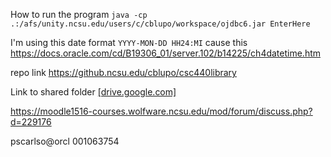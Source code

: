 How to run the program `java -cp .:/afs/unity.ncsu.edu/users/c/cblupo/workspace/ojdbc6.jar EnterHere`

I'm using this date format `YYYY-MON-DD HH24:MI` cause this https://docs.oracle.com/cd/B19306_01/server.102/b14225/ch4datetime.htm

repo link https://github.ncsu.edu/cblupo/csc440library

Link to shared folder [[drive.google.com]](https://drive.google.com/open?id=0B1noHb_5Rc2CcGNvcDFMT0c4SG8)

https://moodle1516-courses.wolfware.ncsu.edu/mod/forum/discuss.php?d=229176

pscarlso@orcl
001063754